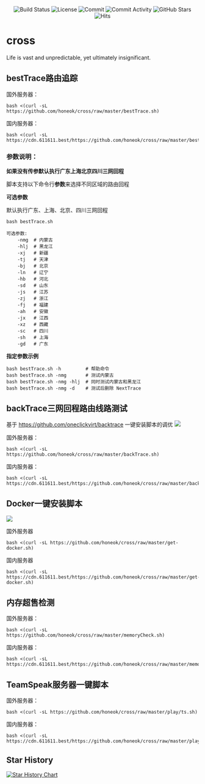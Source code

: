 <p align="center">
  <img src="https://github.com/honeok/cross/actions/workflows/shellcheck.yml/badge.svg" alt="Build Status" />
  <img src="https://img.shields.io/github/license/honeok/cross.svg?style=flat" alt="License" />
  <img src="https://img.shields.io/github/last-commit/honeok/cross" alt="Commit" />
  <img src="https://img.shields.io/github/commit-activity/m/honeok/cross.svg" alt="Commit Activity" />
  <img src="https://img.shields.io/github/stars/honeok/cross?style=flat" alt="GitHub Stars" />
  <img src="https://hits.seeyoufarm.com/api/count/incr/badge.svg?url=https%3A%2F%2Fgithub.com%2Fhoneok%2Fcross&icon=&icon_color=%23E7E7E7&title=hits&edge_flat=false" alt="Hits" />
</p>

# cross

Life is vast and unpredictable, yet ultimately insignificant.

## bestTrace路由追踪

国外服务器：
```shell
bash <(curl -sL https://github.com/honeok/cross/raw/master/bestTrace.sh)
```
国内服务器：
```shell
bash <(curl -sL https://cdn.611611.best/https://github.com/honeok/cross/raw/master/bestTrace.sh)
```

### 参数说明：

**如果没有传参默认执行广东上海北京四川三网回程**

脚本支持以下命令行**参数**来选择不同区域的路由回程

**可选参数**

默认执行广东、上海、北京、四川三网回程

```shell
bash bestTrace.sh

可选参数:
    -nmg  # 内蒙古
    -hlj  # 黑龙江
    -xj   # 新疆
    -tj   # 天津
    -bj   # 北京
    -ln   # 辽宁
    -hb   # 河北
    -sd   # 山东
    -js   # 江苏
    -zj   # 浙江
    -fj   # 福建
    -ah   # 安徽
    -jx   # 江西
    -xz   # 西藏
    -sc   # 四川
    -sh   # 上海
    -gd   # 广东
```

**指定参数示例**

```shell
bash bestTrace.sh -h         # 帮助命令
bash bestTrace.sh -nmg       # 测试内蒙古
bash bestTrace.sh -nmg -hlj  # 同时测试内蒙古和黑龙江
bash bestTrace.sh -nmg -d    # 测试后删除 NextTrace
```

## backTrace三网回程路由线路测试

基于 https://github.com/oneclickvirt/backtrace 一键安装脚本的调优
![](https://cdn.img2ipfs.com/ipfs/QmQ5EnCV9en5aLFSGM4mKwvh5jpMPDy8JsmbkdBtshYUP2?filename=image.png)

国外服务器：
```shell
bash <(curl -sL https://github.com/honeok/cross/raw/master/backTrace.sh)
```
国内服务器：
```shell
bash <(curl -sL https://cdn.611611.best/https://github.com/honeok/cross/raw/master/backTrace.sh)
```

## Docker一键安装脚本

![](https://cdn.img2ipfs.com/ipfs/QmUbYENaH5ZUaAAdNydhW4Vr22Le6mPyykMpYv1Z4VgcpN?filename=image.png)

国外服务器
```shell
bash <(curl -sL https://github.com/honeok/cross/raw/master/get-docker.sh)
```
国内服务器
```shell
bash <(curl -sL https://cdn.611611.best/https://github.com/honeok/cross/raw/master/get-docker.sh)
```

## 内存超售检测

国外服务器：
```shell
bash <(curl -sL https://github.com/honeok/cross/raw/master/memoryCheck.sh)
```
国内服务器：
```shell
bash <(curl -sL https://cdn.611611.best/https://github.com/honeok/cross/raw/master/memoryCheck.sh)
```

## TeamSpeak服务器一键脚本

国外服务器：
```shell
bash <(curl -sL https://github.com/honeok/cross/raw/master/play/ts.sh)
```
国内服务器：
```shell
bash <(curl -sL https://cdn.611611.best/https://github.com/honeok/cross/raw/master/play/ts.sh)
```

## Star History

[![Star History Chart](https://api.star-history.com/svg?repos=honeok/cross&type=Date)](https://star-history.com/#honeok/cross&Date)
